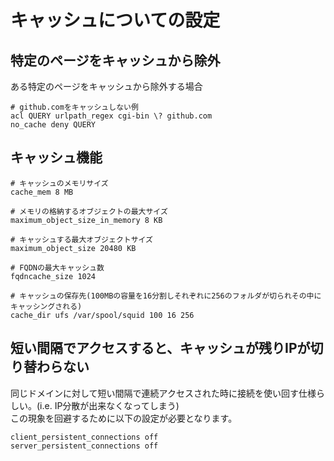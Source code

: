 # キャッシュについての設定
## 特定のページをキャッシュから除外
ある特定のページをキャッシュから除外する場合
```
# github.comをキャッシュしない例
acl QUERY urlpath_regex cgi-bin \? github.com
no_cache deny QUERY
```
## キャッシュ機能
```
# キャッシュのメモリサイズ
cache_mem 8 MB

# メモリの格納するオブジェクトの最大サイズ
maximum_object_size_in_memory 8 KB

# キャッシュする最大オブジェクトサイズ
maximum_object_size 20480 KB

# FQDNの最大キャッシュ数
fqdncache_size 1024

# キャッシュの保存先(100MBの容量を16分割しそれぞれに256のフォルダが切られその中にキャッシングされる)
cache_dir ufs /var/spool/squid 100 16 256
```
## 短い間隔でアクセスすると、キャッシュが残りIPが切り替わらない
同じドメインに対して短い間隔で連続アクセスされた時に接続を使い回す仕様らしい。(i.e. IP分散が出来なくなってしまう)  
この現象を回避するために以下の設定が必要となります。
```
client_persistent_connections off
server_persistent_connections off
```
